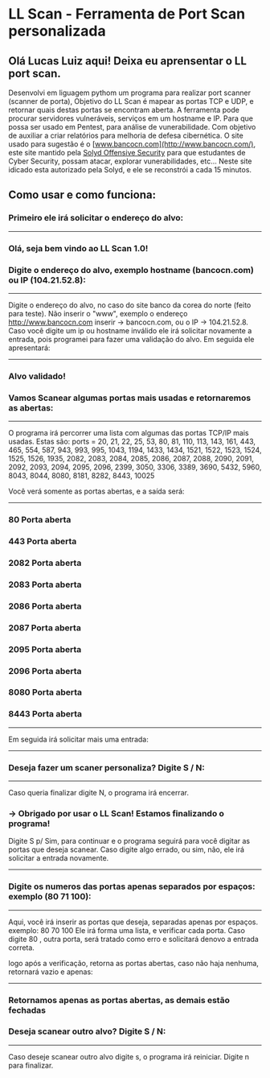 # LL Scan - Ferramenta de Port Scan personalizada
## Olá Lucas Luiz aqui! Deixa eu aprensentar o LL port scan.
Desenvolvi em liguagem pythom um programa para realizar port scanner (scanner de porta),
Objetivo do LL Scan é  mapear as portas TCP e UDP, e retornar quais destas portas se encontram aberta.
A ferramenta pode procurar servidores vulneráveis, serviços em um hostname e IP. Para que possa ser usado em Pentest, para análise 
de vunerabilidade. Com objetivo de auxiliar a criar relatórios para melhoria de defesa cibernética.
O site usado para sugestão é o [www.bancocn.com](http://www.bancocn.com/), este site mantido pela [Solyd Offensive Security](https://solyd.com.br/)
para que estudantes de Cyber Security, possam atacar, explorar vunerabilidades, etc... Neste site idicado esta autorizado pela Solyd, e ele se reconstrói a cada 15
minutos.

## Como usar e como funciona:
### Primeiro ele irá solicitar o endereço do alvo:
---
### Olá, seja bem vindo ao LL Scan 1.0!
### Digite o endereço do alvo, exemplo hostname (bancocn.com) ou IP (104.21.52.8):
---
Digite o endereço do alvo, no caso do site  banco da corea do norte (feito para teste).
Não inserir o "www", exemplo o endereço http://www.bancocn.com inserir -> bancocn.com,
ou o IP -> 104.21.52.8. Caso você digite um ip ou hostname inválido ele irá solicitar novamente a entrada,
pois programei para fazer uma validação do alvo.
Em seguida ele apresentará:

---
### Alvo validado!
### Vamos Scanear algumas portas mais usadas e retornaremos as abertas:
---
O programa irá percorrer uma lista com algumas das portas TCP/IP mais usadas. Estas são:
ports = 20, 21, 22, 25, 53, 80, 81, 110, 113, 143, 161, 443, 465, 554, 587, 943, 993, 995, 1043, 1194, 1433, 1434,
1521, 1522, 1523, 1524, 1525, 1526, 1935, 2082, 2083, 2084, 2085, 2086, 2087, 2088, 2090, 2091, 2092,
2093, 2094, 2095, 2096, 2399, 3050, 3306, 3389, 3690, 5432, 5960, 8043, 8044, 8080, 8181, 8282, 8443, 10025

Você verá somente as portas abertas, e a saída será:

---

### 80 Porta aberta
### 443 Porta aberta
### 2082 Porta aberta
### 2083 Porta aberta
### 2086 Porta aberta
### 2087 Porta aberta
### 2095 Porta aberta
### 2096 Porta aberta
### 8080 Porta aberta
### 8443 Porta aberta

---

Em seguida irá solicitar mais uma entrada:

---
### Deseja fazer um scaner personaliza? Digite  S / N:

---
Caso queria finalizar digite N, o programa irá encerrar.
### -> Obrigado por usar o LL Scan! Estamos finalizando o programa! 
Digite S p/ Sim,  para continuar e o programa seguirá para você digitar as portas que deseja scanear.
Caso digite algo errado, ou sim, não, ele irá solicitar a entrada novamente. 

---
### Digite os numeros das portas apenas separados por espaços: exemplo (80 71 100):

---
Aqui, você irá inserir as portas que deseja, separadas apenas por espaços. 
exemplo: 80 70 100 
Ele irá forma uma lista, e verificar cada porta.
Caso digite 80 , outra porta, será tratado como erro e solicitará denovo a entrada correta.

logo após a verificação, retorna as portas abertas, caso não haja nenhuma, retornará vazio e apenas:

---
### Retornamos apenas as portas abertas, as demais estão fechadas
### Deseja scanear outro alvo?  Digite  S / N:

---
Caso deseje scanear outro alvo digite s, o programa irá reiniciar.
Digite n para finalizar.

